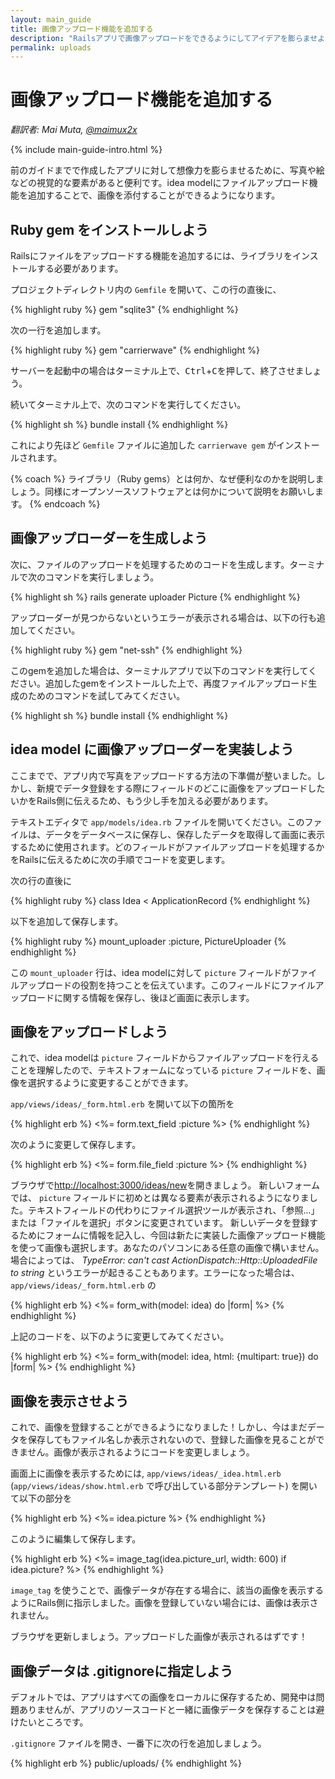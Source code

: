 ```yaml
---
layout: main_guide
title: 画像アップロード機能を追加する
description: "Railsアプリで画像アップロードをできるようにしてアイデアを膨らませよう。"
permalink: uploads
---
```


# 画像アップロード機能を追加する

*翻訳者: Mai Muta, [@maimux2x](https://twitter.com/maimux2x)*

{% include main-guide-intro.html %}

前のガイドまでで作成したアプリに対して想像力を膨らませるために、写真や絵などの視覚的な要素があると便利です。idea modelにファイルアップロード機能を追加することで、画像を添付することができるようになります。
## Ruby gem をインストールしよう

Railsにファイルをアップロードする機能を追加するには、ライブラリをインストールする必要があります。

プロジェクトディレクトリ内の `Gemfile` を開いて、この行の直後に、

{% highlight ruby %}
gem "sqlite3"
{% endhighlight %}

次の一行を追加します。

{% highlight ruby %}
gem "carrierwave"
{% endhighlight %}

サーバーを起動中の場合はターミナル上で、<kbd>Ctrl</kbd>+<kbd>C</kbd>を押して、終了させましょう。

続いてターミナル上で、次のコマンドを実行してください。

{% highlight sh %}
bundle install
{% endhighlight %}

これにより先ほど `Gemfile` ファイルに追加した `carrierwave gem` がインストールされます。

{% coach %}
ライブラリ（Ruby gems）とは何か、なぜ便利なのかを説明しましょう。同様にオープンソースソフトウェアとは何かについて説明をお願いします。
{% endcoach %}

## 画像アップローダーを生成しよう
次に、ファイルのアップロードを処理するためのコードを生成します。ターミナルで次のコマンドを実行しましょう。

{% highlight sh %}
rails generate uploader Picture
{% endhighlight %}

アップローダーが見つからないというエラーが表示される場合は、以下の行も追加してください。

{% highlight ruby %}
gem "net-ssh"
{% endhighlight %}

このgemを追加した場合は、ターミナルアプリで以下のコマンドを実行してください。追加したgemをインストールした上で、再度ファイルアップロード生成のためのコマンドを試してみてください。

{% highlight sh %}
bundle install
{% endhighlight %}

## idea model に画像アップローダーを実装しよう

ここまでで、アプリ内で写真をアップロードする方法の下準備が整いました。しかし、新規でデータ登録をする際にフィールドのどこに画像をアップロードしたいかをRails側に伝えるため、もう少し手を加える必要があります。

テキストエディタで `app/models/idea.rb` ファイルを開いてください。このファイルは、データをデータベースに保存し、保存したデータを取得して画面に表示するために使用されます。どのフィールドがファイルアップロードを処理するかをRailsに伝えるために次の手順でコードを変更します。

次の行の直後に

{% highlight ruby %}
class Idea < ApplicationRecord
{% endhighlight %}

以下を追加して保存します。

{% highlight ruby %}
mount_uploader :picture, PictureUploader
{% endhighlight %}

この `mount_uploader` 行は、idea modelに対して `picture` フィールドがファイルアップロードの役割を持つことを伝えています。このフィールドにファイルアップロードに関する情報を保存し、後ほど画面に表示します。

## 画像をアップロードしよう

これで、idea modelは `picture` フィールドからファイルアップロードを行えることを理解したので、テキストフォームになっている `picture` フィールドを、画像を選択するように変更することができます。

`app/views/ideas/_form.html.erb` を開いて以下の箇所を

{% highlight erb %}
<%= form.text_field :picture %>
{% endhighlight %}

次のように変更して保存します。

{% highlight erb %}
<%= form.file_field :picture %>
{% endhighlight %}

ブラウザで<http://localhost:3000/ideas/new>を開きましょう。 新しいフォームでは、 `picture` フィールドに初めとは異なる要素が表示されるようになりました。テキストフィールドの代わりにファイル選択ツールが表示され、「参照...」または「ファイルを選択」ボタンに変更されています。
新しいデータを登録するためにフォームに情報を記入し、今回は新たに実装した画像アップロード機能を使って画像も選択します。あなたのパソコンにある任意の画像で構いません。
場合によっては、 *TypeError: can't cast ActionDispatch::Http::UploadedFile to string* というエラーが起きることもあります。エラーになった場合は、 `app/views/ideas/_form.html.erb` の

{% highlight erb %}
<%= form_with(model: idea) do |form| %>
{% endhighlight %}

上記のコードを、以下のように変更してみてください。

{% highlight erb %}
<%= form_with(model: idea, html: {multipart: true}) do |form| %>
{% endhighlight %}

## 画像を表示させよう

これで、画像を登録することができるようになりました！しかし、今はまだデータを保存してもファイル名しか表示されないので、登録した画像を見ることができません。画像が表示されるようにコードを変更しましょう。

画面上に画像を表示するためには, `app/views/ideas/_idea.html.erb` (`app/views/ideas/show.html.erb` で呼び出している部分テンプレート) を開いて以下の部分を

{% highlight erb %}
<%= idea.picture %>
{% endhighlight %}

このように編集して保存します。

{% highlight erb %}
<%= image_tag(idea.picture_url, width: 600) if idea.picture? %>
{% endhighlight %}

`image_tag` を使うことで、画像データが存在する場合に、該当の画像を表示するようにRails側に指示しました。画像を登録していない場合には、画像は表示されません。

ブラウザを更新しましょう。アップロードした画像が表示されるはずです！

## 画像データは .gitignoreに指定しよう

デフォルトでは、アプリはすべての画像をローカルに保存するため、開発中は問題ありませんが、アプリのソースコードと一緒に画像データを保存することは避けたいところです。

`.gitignore` ファイルを開き、一番下に次の行を追加しましょう。

{% highlight erb %}
public/uploads/
{% endhighlight %}
